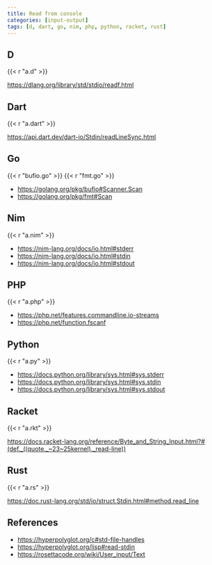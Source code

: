 ```yaml
---
title: Read from console
categories: [input-output]
tags: [d, dart, go, nim, php, python, racket, rust]
---
```


## D

{{< r "a.d" >}}

<https://dlang.org/library/std/stdio/readf.html>

## Dart

{{< r "a.dart" >}}

<https://api.dart.dev/dart-io/Stdin/readLineSync.html>

## Go

{{< r "bufio.go" >}}
{{< r "fmt.go" >}}

- <https://golang.org/pkg/bufio#Scanner.Scan>
- <https://golang.org/pkg/fmt#Scan>

## Nim

{{< r "a.nim" >}}

- <https://nim-lang.org/docs/io.html#stderr>
- <https://nim-lang.org/docs/io.html#stdin>
- <https://nim-lang.org/docs/io.html#stdout>

## PHP

{{< r "a.php" >}}

- <https://php.net/features.commandline.io-streams>
- <https://php.net/function.fscanf>

## Python

{{< r "a.py" >}}

- <https://docs.python.org/library/sys.html#sys.stderr>
- <https://docs.python.org/library/sys.html#sys.stdin>
- <https://docs.python.org/library/sys.html#sys.stdout>

## Racket

{{< r "a.rkt" >}}

<https://docs.racket-lang.org/reference/Byte_and_String_Input.html?#(def._((quote._~23~25kernel)._read-line))>

## Rust

{{< r "a.rs" >}}

<https://doc.rust-lang.org/std/io/struct.Stdin.html#method.read_line>

## References

- <https://hyperpolyglot.org/c#std-file-handles>
- <https://hyperpolyglot.org/lisp#read-stdin>
- <https://rosettacode.org/wiki/User_input/Text>
